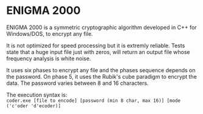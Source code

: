 # ENIGMA 2000

ENIGMA 2000 is a symmetric cryptographic algorithm developed in C++ for Windows/DOS, to encrypt any file.

It is not optimized for speed processing but it is extremly reliable. Tests state that a huge input file just with zeros, will return an output file whose frequency analysis is white noise.

It uses six phases to encrypt any file and the phases sequence depends on the password. On phase 5, it uses the Rubik's cube paradigm to encrypt the data. The password varies between 8 and 16 characters.

The execution syntax is:<br>
`coder.exe [file to encode] [password (min 8 char, max 16)] [mode ('c'oder 'd'ecoder)]`
